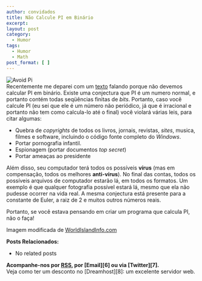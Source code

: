 ```yaml
---
author: convidados
title: Não Calcule PI em Binário
excerpt:
layout: post
category:
  - Humor
tags:
  - Humor
  - Math
post_format: [ ]
---
```

![Avoid Pi][1]  
Recentemente me deparei com um [texto][2] falando porque não devemos calcular PI em binário. Existe uma conjectura que PI é um numero normal, e portanto contém todas seqüências finitas de *bits*. Portanto, caso você calcule PI (eu sei que ele é um número não periódico, já que é irracional e portanto não tem como calcula-lo até o final) você violará várias leis, para citar algumas: 

*   Quebra de *copyrights* de todos os livros, jornais, revistas, *sites*, musica, filmes e software, incluindo o código fonte completo do *Windows*.
*   Portar pornografia infantil. 
*   Espionagem (portar documentos *top secret*) 
*   Portar ameaças ao presidente 

Além disso, seu computador terá todos os possíveis **vírus** (mas em compensação, todos os melhores **anti-vírus**). No final das contas, todos os possíveis arquivos de computador estarão lá, em todos os formatos. Um exemplo é que qualquer fotografia possível estará lá, mesmo que ela não pudesse ocorrer na vida real. A mesma conjectura está presente para a constante de Euler, a raiz de 2 e muitos outros números reais. 

Portanto, se você estava pensando em criar um programa que calcula PI, não o faça! 

  
Imagem modificada de [WorldIslandInfo.com][3]  


**Posts Relacionados:** 
*   No related posts









**Acompanhe-nos por [ RSS][5], por [Email][6] ou via [Twitter][7].**  
Veja como ter um desconto no [Dreamhost][8]: um excelente servidor web.

 [1]: http://vidageek.net/wp-content/uploads/2008/08/avoid-pi.jpg
 [2]: http://everything2.net/index.pl?node_id=1302963 "texto"
 [3]: http://flickr.com/photos/76074333@N00/251973451/ "WorldIslandInfo.com"
 [4]: https://twitter.com/share
 [5]: http://feeds.feedburner.com/VidaGeek



